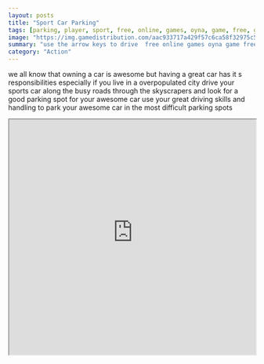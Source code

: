 ```yaml
---
layout: posts
title: "Sport Car Parking"
tags: [parking, player, sport, free, online, games, oyna, game, free, games, play, play, games]
image: "https://img.gamedistribution.com/aac933717a429f57c6ca58f32975c597.jpg"
summary: "use the arrow keys to drive  free online games oyna game free games play play games"
category: "Action"
---
```


we all know that owning a car is awesome but having a great car has it s responsibilities especially if you live in a overpopulated city drive your sports car along the busy roads through the skyscrapers and look for a good parking spot for your awesome car use your great driving skills and handling to park your awesome car in the most difficult parking spots

<iframe width="100%" height="480px;" src="https://flash.gamedistribution.com?game=aac933717a429f57c6ca58f32975c597"></iframe>